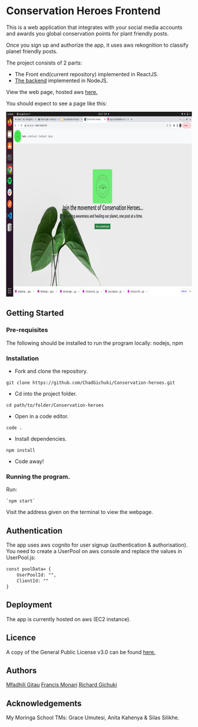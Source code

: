 # Conservation Heroes Frontend
This is a web application that integrates with your social media accounts and awards you global conservation points for plant friendly posts.

Once you sign up and authorize the app, it uses aws rekognition to classify planet friendly posts.

The project consists of 2 parts:
- The Front end(current repository) implemented in ReactJS.
- [The backend](https://github.com/mfadhili/sparrowTech) implemented in NodeJS.

View the web page, hosted aws [here.](http://44.201.166.62:3000/) 

You should expect to see a page like this:

<img src="https://github.com/ChadGichuki/Conservation-heroes/blob/main/public/readme.png" height="500">


## Getting Started
### Pre-requisites
The following should be installed to run the program locally: nodejs, npm

### Installation
- Fork and clone the repository.
```
git clone https://github.com/ChadGichuki/Conservation-heroes.git   
```

- Cd into the project folder.
```
cd path/to/folder/Conservation-heroes
```

- Open in a code editor.
```
code .
```
 - Install dependencies.
 ```
 npm install
 ```
- Code away!

### Running the program.
Run:
```
`npm start`

```
Visit the address given on the terminal to view the webpage.

## Authentication
The app uses aws cognito for user signup (authentication & authorisation).
You need to create a UserPool on aws console and replace the values in UserPool.js:
```
const poolData= {
    UserPoolId: "",
    ClientId: ""
}
```

## Deployment
The app is currently hosted on aws (EC2 instance).

## Licence
A copy of the General Public License v3.0 can be found [here.](LICENSE)

## Authors
[Mfadhili Gitau](https://github.com/mfadhili)
[Francis Monari](https://github.com/monari1)
[Richard Gichuki](https://github.com/ChadGichuki)

## Acknowledgements
My Moringa School TMs: Grace Umutesi, Anita Kahenya & Silas Silikhe.


